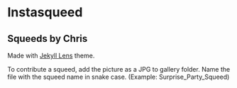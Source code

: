 # Instasqueed
## Squeeds by Chris

Made with [Jekyll Lens](https://gitlab.com/andrewbanchich/lens-jekyll-theme) theme.

To contribute a squeed, add the picture as a JPG to gallery folder. Name the file with the squeed name in snake case. (Example: Surprise_Party_Squeed)
